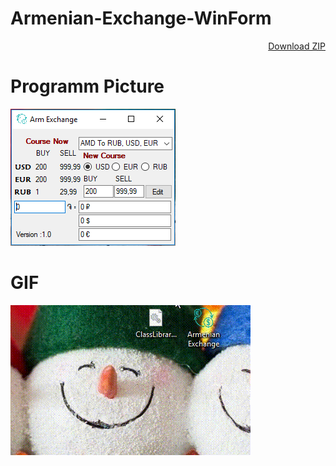 # Armenian-Exchange-WinForm 

<p align="Right">
<a href="https://github.com/SurenKhachatryan/Armenian-Exchange-WinForm/raw/master/Armenian_Exchange.exe.zip" >Download ZIP</a>
</p>

# Programm Picture
![](https://github.com/SurenKhachatryan/Armenian-Exchange-WinForm/blob/master/Armenian%20Exchange.PNG)

# GIF
![](https://github.com/SurenKhachatryan/Armenian-Exchange-WinForm/blob/master/Armenian%20Exchange.gif)
